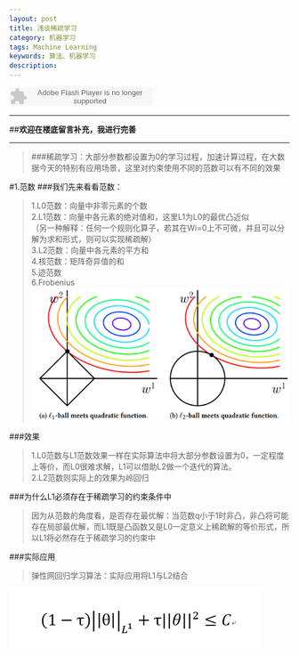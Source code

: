 ```yaml
---
layout: post
title: 浅谈稀疏学习
category: 机器学习
tags: Machine Learning
keywords: 算法、机器学习
description: 
---
```


<embed src="http://www.xiami.com/widget/0_2112850/singlePlayer.swf" type="application/x-shockwave-flash" width="257" height="33" wmode="transparent"></embed>

---

##**欢迎在楼底留言补充，我进行完善**

---
>###稀疏学习：大部分参数都设置为0的学习过程，加速计算过程，在大数据今天的特别有应用场景，这里对约束使用不同的范数可以有不同的效果

#1.范数
###我们先来看看范数：
>1.L0范数：向量中非零元素的个数  
2.L1范数：向量中各元素的绝对值和，这里L1为L0的最优凸近似  
（另一种解释：任何一个规则化算子，若其在Wi=0上不可微，并且可以分解为求和形式，则可以实现稀疏解）  
3.L2范数：向量中各元素的平方和  
4.核范数：矩阵奇异值的和  
5.迹范数  
6.Frobenius  
![2](/public/img/posts/机器学习/浅谈稀疏学习/2.png)

###效果
>1.L0范数与L1范数效果一样在实际算法中将大部分参数设置为0，一定程度上等价，而L0很难求解，L1可以借助L2做一个迭代的算法。  
2.L2范数则实际上的效果为岭回归

###为什么L1必须存在于稀疏学习的约束条件中
>因为从范数的角度看，是否存在最优解：当范数q小于1时非凸，非凸将可能存在局部最优解，而L1既是凸函数又是L0一定意义上稀疏解的等价形式，所以L1将必然存在于稀疏学习的约束中

###实际应用
>弹性网回归学习算法：实际应用将L1与L2结合

![1](/public/img/posts/机器学习/浅谈稀疏学习/1.png)